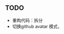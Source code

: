 <!--
 * @Author: your name
 * @Date: 2021-10-12 09:50:16
 * @LastEditTime: 2021-10-13 13:17:29
 * @LastEditors: Please set LastEditors
 * @Description: In User Settings Edit
 * @FilePath: /grammyli/avatar-generator/README.md
-->
## TODO

- 重构代码：拆分
- 切换github avatar 模式，
